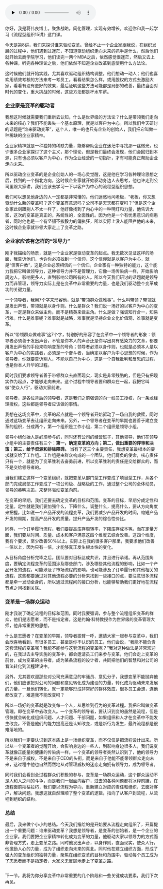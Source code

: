 <audio id="audio" title="08 | 谁来驱动变革：让变革影响企业的每个人" controls="" preload="none"><source id="mp3" src="https://static001.geekbang.org/resource/audio/8c/40/8caef50aa3af29b34b2341b351f30440.mp3"></audio>

你好，我是蒋伟良博士。聚焦战略，简化管理，实现有效增长。欢迎你和我一起学习《流程型组织15讲》这门课。

今天是第8讲，我们来探讨谁来驱动变革。曾经不止一个企业家跟我说，在组织发展的过程中，他们遇到过迷茫，不知道驱动组织走向未来的抓手是什么，然后他们就开始去商学院学习，他们读完一两个MBA之后，依然感觉很迷茫，然后又去上各种课，听完各种理论之后，他们依然不知道企业改革到底使用什么方法论。

这时候他们就开始实践，尤其喜欢驱动组织结构调整，他们想动一动人；他们也喜欢用绩效考核的方法来考一考员工，看看结果怎么样，或用股权的方式去激励大家，看看有没有更好的效果，最后证明这些方法可能都是局部的改善，最终当面对时代的变化，重大挑战的时候，这些方法都是杯水车薪。

### 企业家是变革的驱动者

我想这时候就需要我们重新去认知，什么是世界级的方法论？什么是带领我们走向未来的核心？我们不能丢失一个基本原理，就是以客户为中心。所以我们今天研讨的话题是“谁来驱动变革”，这个人，唯一的也只有企业的创始人，我们把它叫做一种稀缺的企业家精神。

企业家精神就是一种独特的稀缺力量，能够帮助企业在迷茫中寻找那一丝微光，也许很多企业家探讨了这个主义，那个理论，但是我们最终会发现，他们会回归到本源，只有也必须以客户为中心，作为企业经营的一切指针，才有可能真正帮助企业走向未来。

所以驱动企业变革的是企业创始人的一场心灵觉醒，这是他在学习各种理论思想之后，找到的一个指北方向。这时候企业家就开始驱动身边人去思考，他也许走到公司里跟大家讲，我们应该去学习一下以客户为中心的流程型组织思想。

我们可以想见他身边的人一定都是非常懵的，他们迷惑地问老板，“老板，你又想驱动什么新的变革吗？这个变革有意思吗？公司不是天天都在变吗？”但是这个企业家此刻跟别人不太一样了，他好像找到了内心中的一种明灯和力量，他告诉大家，这次的变革是真正的，系统性的，全面性的。因为他是一个有忧患意识的病患者，同时他也是一个有坚韧不拔毅力的偏执狂，所以实际上没人能阻拦他的未来，这时候企业家就带领大家走上了变革之路。

### 企业家应该有怎样的“领导力”

刚才我描绘的场景，就是一个企业家是驱动变革的起点。我无数次见证这样的场面，我告诉他们，也许你必须找到一个信仰，这个信仰就是以客户为中心，就是“信客户教”，这是企业必须相信的一个信仰。企业家有一种独特的能力，这个能力我把它叫做领导力，这种领导力并不是管理力，它像一场传染病一样，开始影响周边人，影响更多人，直到影响公司所有的人。所以今天我们研讨的话题就是领导力而非管理，领导力实际上是在变革中非常重要的力量，也是我们驱动整个变革成功的关键力量。

一个领导者，我用7个字来形容他，就是“带领群众做难事”。什么叫带领？带领就是发出声音，带领就是以身作则。什么是群众？我们说一场好的以客户为中心的变革，一定是群众来做主角，而不是精英来做主角。什么是做？强调知行合一，知易行难。什么是难事呢？难事就是战略，难事就是坚持企业文化价值观，难事就是变革。

所以“带领群众做难事”这7个字，特别好的形容了在变革中一个领导者的形象：领导者必须善于发出声音，不管是你本人的声音还是你写出具有感染力的文章，都要用发出声音的手段来吹响变革的号角；领导者必须以身作则，也就是必须本人是以客户为中心的实践者，必须是一个奋斗者，当确定以客户为中心思想的时候，作为领导者，你就要告诉别人，不能以自己为中心，这是一个自我批判和反思的过程，也是你本人升华的过程。

同时我们要求领导者善于带领群众去直面现实，现实是非常残酷的，但是只有把现实作为起点，才能够走向未来。这个过程中领导者要和群众在一起，我把它叫做“使众人行”，驱动大家前进。

领导者，是各位背后的领导者，这是我们之前强调的向一线员工授权，向一条龙经理授权，这些都是领导者应该做的事情。

我想在这场变革中，变革的起点就是一个领导者开始驱动了一场自我的救赎，同时通过这场变革去让组织走向未来。另外，一个领导者在变革的早期也要善于建立变革的组织，分成两个，第一个组织是工作小组，第二个组织是领导小组。

领导小组创始人是必须参与的，同时还有公司的经营班子，其他领导，他们在领导小组中的主要责任有三个：**第一，确定变革的方向；第二，做出重要的评审和决策；第三，给予资源和排除障碍。** 当有了这三个主要责任，我想变革最根本的要求就交给了工作组。工作组是由群众构成的一个团队，他们肩负的使命，核心责任只有一个，就是为了变革胜利去奋勇前进，所以变革胜利的责任是交给群众的，而不是交给领导者的。

当我们建立这样一个变革组织，就把变革从部门型工作变成了项目型工作，从各个部门完成局部工作变成了一项公司级、战略级的工作，通过整个公司的全体动员，领导的英明决策，来整体驱动变革向前。

在变革的早期，我们还要去确定变革的目标和范围。变革的目标，早期分成定性和定量。定性就是我们要加强什么，下降什么，调整什么，提高什么，要从方向角度来把握，比如说一个产品开发的流程变革，我们要减少产品开发的时间，缩短产品开发的周期，提高产品开发的质量，提升产品开发的综合性价比。

同样，一个订单履行流程，我们要提高库存周转率，下降库存成本等。而在定量方面，我们要从时间、质量、成本和客户满意这四个维度去综合改善。这四个维度，我有个要求，至少改善50%以上。实际上在我的很多客户那里，我要求他们改善一倍以上，因为只有一倍，才能够真正发生根本性的变化。

从目标角度分析完毕之后，团队要对目标达成共识，并且进行承诺。再从范围角度，要确定流程变革的范围涉及哪些部门，涉及哪些其他流程的影响，比如一个产品开发的流程，可能涉及了市场流程的影响，也可能涉及了订单履行和其他相关的流程，这些都要通过对其他流程必要的分析来找到一些接口的点，要注意很多流程都是牵一发动全身的，所以通过流程间的接口分析，也能够帮助我们更好地在流程节点之间找到关联。

### 变革是一场群众运动

刚才我说了确定流程的目标和范围，同时我要强调，参与整个流程组织变革的群众，他们是志愿者，而不是指定者，这是约翰·科特教授作为世界级的变革管理大师，他非常重要的思想。

什么是志愿者？在变革的早期，领导者振臂一呼，邀请大家一起参与变革中，我们会欣喜地看到，有很多员工，甚至是你不认识的员工，他们会说，“我能不能负责这套流程的变革呢？我能不能参与这套流程的变革呢？”我对这种做法是非常欢迎的，在我过去主导实施的变革中，都会邀请员工们来参与变革，他们会走上变革的前台，成为变革的主导者，成为某条流程的设计者，共同把他们的智慧和对公司的看法转化到流程建设中。

另外，尤其要欢迎那些对公司充满意见的牢骚员、意见分子，我想变革不能抛弃他们，他们应该把对公司的问题和意见转化成为建设的力量，转化成为驱动未来发展的力量，一旦他们转化，就一定能够形成非常好的群体效应，很多员工会想，连他都改变了，难道我不能改变吗？

所以一场好的变革就是改变每一个人，从思维到行为的变革过程。我把它叫做变革管理。即在变革中去改变人。一个变革的领导者，要认识到变的虽然是流程，但是很快就会转化成组织问题、人才问题、干部问题，如果组织和人才在变革中不能发生改变，不管是他们的能力提高还是认知改变，或是新行为发生，最终流程都是很难落地的。

所以我们一定要认识到这本质上是一场组织变革，而不仅仅是把流程设计出来。所以从一个变革者的觉醒开始，会影响身边的一些人，到影响身边很多人，我们说变革就像正能量的健康的传染病一样，一个变革的领导者突然认识到了，他的领导力不是来自于威权，不是来自于CEO的头衔，而是来自于他能不能带领群众走向未来，这过程中他也自然而然地从对管理威权的迷恋走向拥有领导力，成为领导者。

同时我们会看到全过程群众们积极的参与，变革是一场群众运动，这个群众运动不是人和人之间的斗争，而是我们一起面向客户，过去的各种问题都将冰释前嫌，在流程面前摧枯拉朽，我们要以流程为导向，重新建立对应的责任和组织，去面对客户，解决问题。我想这就自然理顺了整个变革的逻辑，指向了从客户到流程，从流程到组织的结构。

### 总结

最后，我来做个小小的总结。今天我们描绘的是开始要从流程走向组织了，开篇提出一个重要问题：谁来驱动变革？我想是领导者，是变革的创始者，是一个企业的企业家。我们要把企业家精神转化成为变革的力量，他驱动大家以领导力的方式而非管理方式，走上变革之路。同时他发出声音，以身作则，直面现实，使众人行，他激励人心的力量，成为了组织走向未来的真北。同时他在建立组织方面，形成了强大的变革组织的独特力量，聚焦在组织变革的目标和范围中，驱动每个员工成为了志愿者而不是指定者，大家义无反顾地走上了变革之路。

<img src="https://static001.geekbang.org/resource/image/15/a7/15eccdd3c207155b7cf5c6f747a631a7.png" alt="">

下一节，我将为你分享变革中非常重要的几个阶段和一些关键成功要素，我们下次再见。
